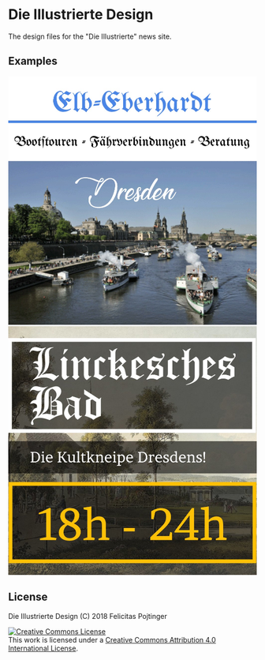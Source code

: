 # Die Illustrierte Design

The design files for the "Die Illustrierte" news site.

## Examples

![Advertisement for the Elb Eberhardt](edited/ad-elb-eberhardt.jpeg)
![Advertisement for the Linckesches Bad](edited/ad-linckesches-bad.jpg)

## License

Die Illustrierte Design (C) 2018 Felicitas Pojtinger

<a rel="license" href="http://creativecommons.org/licenses/by/4.0/"><img alt="Creative Commons License" style="border-width:0" src="https://i.creativecommons.org/l/by/4.0/88x31.png" /></a><br />This work is licensed under a <a rel="license" href="http://creativecommons.org/licenses/by/4.0/">Creative Commons Attribution 4.0 International License</a>.
